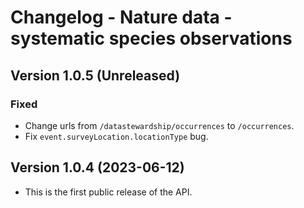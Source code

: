 # Changelog - Nature data - systematic species observations

## Version 1.0.5 (Unreleased)

### Fixed
- Change urls from `/datastewardship/occurrences` to `/occurrences`.
- Fix `event.surveyLocation.locationType` bug.

## Version 1.0.4 (2023-06-12)
- This is the first public release of the API.
